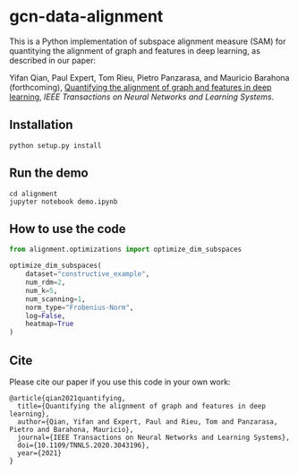 # gcn-data-alignment

This is a Python implementation of subspace alignment measure (SAM) for quantitying the alignment of graph and features in deep learning, as described in our paper:
 
Yifan Qian, Paul Expert, Tom Rieu, Pietro Panzarasa, and Mauricio Barahona (forthcoming), [Quantifying the alignment of graph and features in deep learning](https://arxiv.org/abs/1905.12921), *IEEE Transactions on Neural Networks and Learning Systems*.


Installation
------------

```python setup.py install```

Run the demo
------------
```
cd alignment
jupyter notebook demo.ipynb
```

How to use the code
------------
```python
from alignment.optimizations import optimize_dim_subspaces

optimize_dim_subspaces(
    dataset="constructive_example",
    num_rdm=2,
    num_k=5,
    num_scanning=1,
    norm_type="Frobenius-Norm",
    log=False,
    heatmap=True
)
```

Cite
------------
Please cite our paper if you use this code in your own work:
```
@article{qian2021quantifying,
  title={Quantifying the alignment of graph and features in deep learning},
  author={Qian, Yifan and Expert, Paul and Rieu, Tom and Panzarasa, Pietro and Barahona, Mauricio},
  journal={IEEE Transactions on Neural Networks and Learning Systems},
  doi={10.1109/TNNLS.2020.3043196},
  year={2021}
}
```
